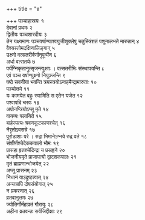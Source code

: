 +++
title = "४"

+++
पञ्चाहास्रयः १  
देवानां प्रथमः २  
द्वितीयः पञ्चशारदीयः ३  
तेन यक्ष्यमाणः पञ्चवर्षाण्याश्वयुजीशुक्लेषु चतुस्त्रिंशतं पशूनालभते मारुतान् ४  
वैश्यस्तोमदक्षिणालिङ्गान् ५  
उक्ष्णो वत्सतरीर्वर्णानुपूर्व्येण ६  
अर्धा वत्सतर्यः ७  
पर्यग्निकृतानुत्सृजन्त्युक्ष्णः । वत्सतरीभिः संस्थापयन्ति ८  
एवं पञ्च वर्षाण्युक्ष्णो नियुञ्जन्ति ९  
षष्ठे सवनीया भवन्ति त्रयस्त्रयोऽन्वहमैन्द्रामारुताः १०  
पञ्चोत्तमे ११  
यः कामयेत बहुः स्यामिति स एतेन यजेत १२  
पश्वापदि चरवः १३  
अपोनप्त्रियोऽप्सु मृते १४  
वायव्यः पलायिते १५  
बार्हस्पत्यः श्रवणकूटकाणश्चेत् १६  
नैरृतोऽवसन्ने १७  
पुरोडाशाः परे । रुद्रा भिमानेऽग्नये रुद्र वते १८  
संशीर्णश्चेदेककपालो भौमः १९  
प्रासहा हृतश्चेदिन्द्रा य प्रसह्वने २०  
भोजनीयमृते प्राजापत्यो द्वादशकपालः २१  
मृतं ब्राह्मणान्भोजयेत् २२  
अप्सु प्रासनम् २३  
निधानं वाऽदुष्टत्वात् २४  
अन्यत्रापि दोषसंयोगात् २५  
न प्रकरणात् २६  
व्रतवानुत्तमः २७  
ज्योतिर्गोर्महाव्रतं गौरायुः २८  
अहीना व्रतवन्तः सर्वजिद्दीक्षाः २९  
